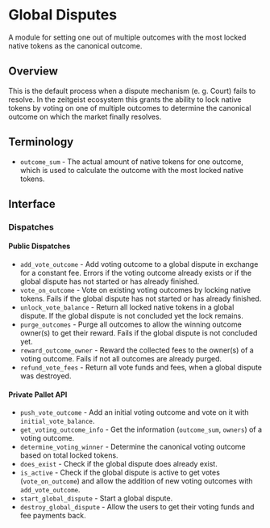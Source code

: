 # Global Disputes

A module for setting one out of multiple outcomes with the most locked native
tokens as the canonical outcome.

## Overview

This is the default process when a dispute mechanism (e. g. Court) fails to
resolve. In the zeitgeist ecosystem this grants the ability to lock native
tokens by voting on one of multiple outcomes to determine the canonical outcome
on which the market finally resolves.

## Terminology

- `outcome_sum` - The actual amount of native tokens for one outcome, which is
  used to calculate the outcome with the most locked native tokens.

## Interface

### Dispatches

#### Public Dispatches

- `add_vote_outcome` - Add voting outcome to a global dispute in exchange for a
  constant fee. Errors if the voting outcome already exists or if the global
  dispute has not started or has already finished.
- `vote_on_outcome` - Vote on existing voting outcomes by locking native tokens.
  Fails if the global dispute has not started or has already finished.
- `unlock_vote_balance` - Return all locked native tokens in a global dispute.
  If the global dispute is not concluded yet the lock remains.
- `purge_outcomes` - Purge all outcomes to allow the winning outcome owner(s) to
  get their reward. Fails if the global dispute is not concluded yet.
- `reward_outcome_owner` - Reward the collected fees to the owner(s) of a voting
  outcome. Fails if not all outcomes are already purged.
- `refund_vote_fees` - Return all vote funds and fees, when a global dispute was
  destroyed.

#### Private Pallet API

- `push_vote_outcome` - Add an initial voting outcome and vote on it with
  `initial_vote_balance`.
- `get_voting_outcome_info` - Get the information (`outcome_sum`, `owners`) of a
  voting outcome.
- `determine_voting_winner` - Determine the canonical voting outcome based on
  total locked tokens.
- `does_exist` - Check if the global dispute does already exist.
- `is_active` - Check if the global dispute is active to get votes
  (`vote_on_outcome`) and allow the addition of new voting outcomes with
  `add_vote_outcome`.
- `start_global_dispute` - Start a global dispute.
- `destroy_global_dispute` - Allow the users to get their voting funds and fee
  payments back.
